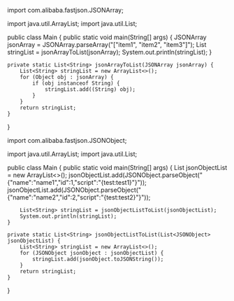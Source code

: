 import com.alibaba.fastjson.JSONArray;

import java.util.ArrayList;
import java.util.List;

public class Main {
    public static void main(String[] args) {
        JSONArray jsonArray = JSONArray.parseArray("[\"item1\", \"item2\", \"item3\"]");
        List<String> stringList = jsonArrayToList(jsonArray);
        System.out.println(stringList);
    }

    private static List<String> jsonArrayToList(JSONArray jsonArray) {
        List<String> stringList = new ArrayList<>();
        for (Object obj : jsonArray) {
            if (obj instanceof String) {
                stringList.add((String) obj);
            }
        }
        return stringList;
    }
}

import com.alibaba.fastjson.JSONObject;

import java.util.ArrayList;
import java.util.List;

public class Main {
    public static void main(String[] args) {
        List<JSONObject> jsonObjectList = new ArrayList<>();
        jsonObjectList.add(JSONObject.parseObject("{\"name\":\"name1\",\"id\":1,\"script\":\"{test:test1}\"}"));
        jsonObjectList.add(JSONObject.parseObject("{\"name\":\"name2\",\"id\":2,\"script\":\"{test:test2}\"}"));

        List<String> stringList = jsonObjectListToList(jsonObjectList);
        System.out.println(stringList);
    }

    private static List<String> jsonObjectListToList(List<JSONObject> jsonObjectList) {
        List<String> stringList = new ArrayList<>();
        for (JSONObject jsonObject : jsonObjectList) {
            stringList.add(jsonObject.toJSONString());
        }
        return stringList;
    }
}